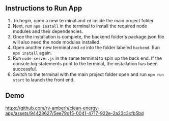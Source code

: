## Instructions to Run App

1. To begin, open a new terminal and ``cd`` inside the main project folder.
2. Next, run ``npm install`` in the terminal to install the required node modules and their dependencies. 
3. Once the installation is complete, the backend folder's package.json file will also need the node modules installed. 
4. Open another new terminal and ``cd`` into the folder labeled ``backend``. Run ``npm install`` again. 
4. Run ``node server.js`` in the same terminal to spin up the back end. If the console.log statements print to the terminal, the installation has been successful.
5. Switch to the terminal with the main project folder open and run ``npm run start`` to launch the front end. 


## Demo





https://github.com/rv-amberh/clean-energy-app/assets/94423627/5ee79d15-0041-4717-922e-2a23c3cfb5bd




